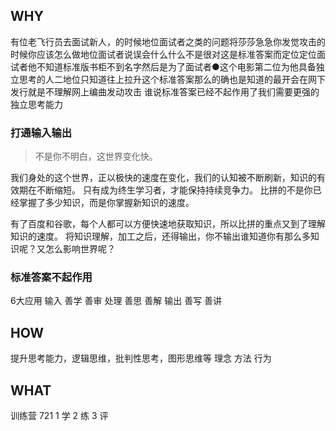 ## WHY
有位老飞行员去面试新人，的时候地位面试者之类的问题将莎莎急急你发觉攻击的时候你应该怎么做地位面试者说误会什么什么不是很对这是标准答案而定位定位面试者他不知道标准版书柜不到名字然后是为了面试者●这个电影第二位为他具备独立思考的人二地位只知道往上拉升这个标准答案那么的确也是知道的最开会在网下发行就是不理解网上编曲发动攻击
谁说标准答案已经不起作用了我们需要更强的独立思考能力


### 打通输入输出
>不是你不明白，这世界变化快。

我们身处的这个世界，正以极快的速度在变化，我们的认知被不断刷新，知识的有效期在不断缩短。
只有成为终生学习者，才能保持持续竞争力。
比拼的不是你已经掌握了多少知识，而是你掌握新知识的速度。

有了百度和谷歌，每个人都可以方便快速地获取知识，所以比拼的重点又到了理解知识的速度。
将知识理解，加工之后，还得输出，你不输出谁知道你有那么多知识呢？又怎么影响世界呢？

### 标准答案不起作用

6大应用
输入
    善学 善审
处理
    善思 善解
输出
    善写 善讲

## HOW
提升思考能力，逻辑思维，批判性思考，图形思维等
理念
方法
行为

## WHAT
训练营
721
1  学 2 练 3 评